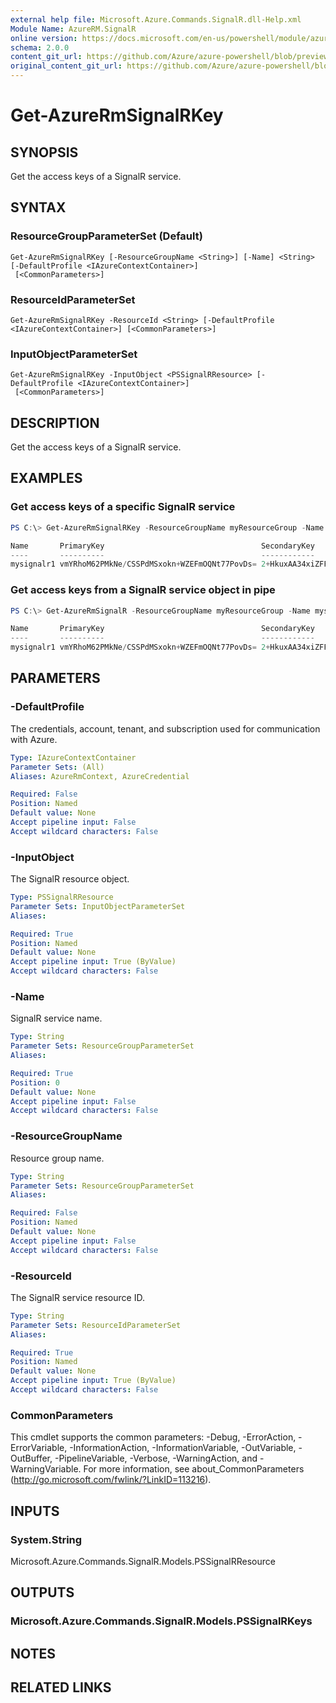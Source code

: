 ```yaml
---
external help file: Microsoft.Azure.Commands.SignalR.dll-Help.xml
Module Name: AzureRM.SignalR
online version: https://docs.microsoft.com/en-us/powershell/module/azurerm.signalr/get-azurermsignalrkey
schema: 2.0.0
content_git_url: https://github.com/Azure/azure-powershell/blob/preview/src/ResourceManager/SignalR/Commands.SignalR/help/Get-AzureRmSignalRKey.md
original_content_git_url: https://github.com/Azure/azure-powershell/blob/preview/src/ResourceManager/SignalR/Commands.SignalR/help/Get-AzureRmSignalRKey.md
---
```


# Get-AzureRmSignalRKey

## SYNOPSIS
Get the access keys of a SignalR service.

## SYNTAX

### ResourceGroupParameterSet (Default)
```
Get-AzureRmSignalRKey [-ResourceGroupName <String>] [-Name] <String> [-DefaultProfile <IAzureContextContainer>]
 [<CommonParameters>]
```

### ResourceIdParameterSet
```
Get-AzureRmSignalRKey -ResourceId <String> [-DefaultProfile <IAzureContextContainer>] [<CommonParameters>]
```

### InputObjectParameterSet
```
Get-AzureRmSignalRKey -InputObject <PSSignalRResource> [-DefaultProfile <IAzureContextContainer>]
 [<CommonParameters>]
```

## DESCRIPTION
Get the access keys of a SignalR service.

## EXAMPLES

### Get access keys of a specific SignalR service
```powershell
PS C:\> Get-AzureRmSignalRKey -ResourceGroupName myResourceGroup -Name mysignalr1

Name       PrimaryKey                                   SecondaryKey
----       ----------                                   ------------
mysignalr1 vmYRhoM62PMkNe/CSSPdMSxokn+WZEFmOQNt77PovDs= 2+HkuxAA34xiZFFiDsVM0uDyzCsg6GKsdXSjN4C/YFQ=
```

### Get access keys from a SignalR service object in pipe

```powershell
PS C:\> Get-AzureRmSignalR -ResourceGroupName myResourceGroup -Name mysignalr1 | Get-AzureRmSignalRKey

Name       PrimaryKey                                   SecondaryKey
----       ----------                                   ------------
mysignalr1 vmYRhoM62PMkNe/CSSPdMSxokn+WZEFmOQNt77PovDs= 2+HkuxAA34xiZFFiDsVM0uDyzCsg6GKsdXSjN4C/YFQ=
```

## PARAMETERS

### -DefaultProfile
The credentials, account, tenant, and subscription used for communication with Azure.

```yaml
Type: IAzureContextContainer
Parameter Sets: (All)
Aliases: AzureRmContext, AzureCredential

Required: False
Position: Named
Default value: None
Accept pipeline input: False
Accept wildcard characters: False
```

### -InputObject
The SignalR resource object.

```yaml
Type: PSSignalRResource
Parameter Sets: InputObjectParameterSet
Aliases:

Required: True
Position: Named
Default value: None
Accept pipeline input: True (ByValue)
Accept wildcard characters: False
```

### -Name
SignalR service name.

```yaml
Type: String
Parameter Sets: ResourceGroupParameterSet
Aliases:

Required: True
Position: 0
Default value: None
Accept pipeline input: False
Accept wildcard characters: False
```

### -ResourceGroupName
Resource group name.

```yaml
Type: String
Parameter Sets: ResourceGroupParameterSet
Aliases:

Required: False
Position: Named
Default value: None
Accept pipeline input: False
Accept wildcard characters: False
```

### -ResourceId
The SignalR service resource ID.

```yaml
Type: String
Parameter Sets: ResourceIdParameterSet
Aliases:

Required: True
Position: Named
Default value: None
Accept pipeline input: True (ByValue)
Accept wildcard characters: False
```

### CommonParameters
This cmdlet supports the common parameters: -Debug, -ErrorAction, -ErrorVariable, -InformationAction, -InformationVariable, -OutVariable, -OutBuffer, -PipelineVariable, -Verbose, -WarningAction, and -WarningVariable. For more information, see about_CommonParameters (http://go.microsoft.com/fwlink/?LinkID=113216).

## INPUTS

### System.String
Microsoft.Azure.Commands.SignalR.Models.PSSignalRResource

## OUTPUTS

### Microsoft.Azure.Commands.SignalR.Models.PSSignalRKeys

## NOTES

## RELATED LINKS
